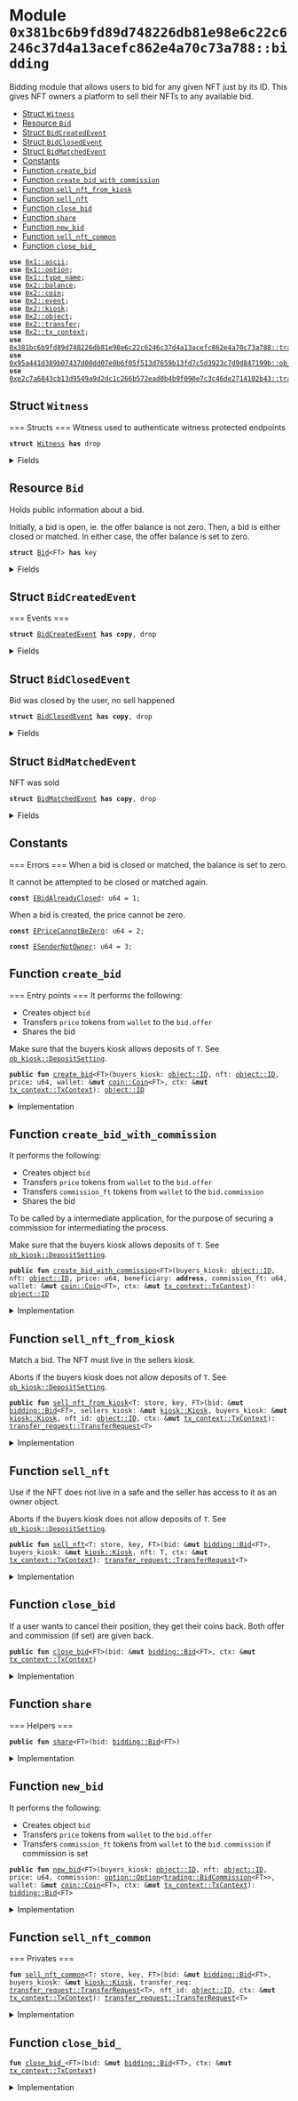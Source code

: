 
<a name="0x381bc6b9fd89d748226db81e98e6c22c6246c37d4a13acefc862e4a70c73a788_bidding"></a>

# Module `0x381bc6b9fd89d748226db81e98e6c22c6246c37d4a13acefc862e4a70c73a788::bidding`

Bidding module that allows users to bid for any given NFT just by its ID.
This gives NFT owners a platform to sell their NFTs to any available bid.


-  [Struct `Witness`](#0x381bc6b9fd89d748226db81e98e6c22c6246c37d4a13acefc862e4a70c73a788_bidding_Witness)
-  [Resource `Bid`](#0x381bc6b9fd89d748226db81e98e6c22c6246c37d4a13acefc862e4a70c73a788_bidding_Bid)
-  [Struct `BidCreatedEvent`](#0x381bc6b9fd89d748226db81e98e6c22c6246c37d4a13acefc862e4a70c73a788_bidding_BidCreatedEvent)
-  [Struct `BidClosedEvent`](#0x381bc6b9fd89d748226db81e98e6c22c6246c37d4a13acefc862e4a70c73a788_bidding_BidClosedEvent)
-  [Struct `BidMatchedEvent`](#0x381bc6b9fd89d748226db81e98e6c22c6246c37d4a13acefc862e4a70c73a788_bidding_BidMatchedEvent)
-  [Constants](#@Constants_0)
-  [Function `create_bid`](#0x381bc6b9fd89d748226db81e98e6c22c6246c37d4a13acefc862e4a70c73a788_bidding_create_bid)
-  [Function `create_bid_with_commission`](#0x381bc6b9fd89d748226db81e98e6c22c6246c37d4a13acefc862e4a70c73a788_bidding_create_bid_with_commission)
-  [Function `sell_nft_from_kiosk`](#0x381bc6b9fd89d748226db81e98e6c22c6246c37d4a13acefc862e4a70c73a788_bidding_sell_nft_from_kiosk)
-  [Function `sell_nft`](#0x381bc6b9fd89d748226db81e98e6c22c6246c37d4a13acefc862e4a70c73a788_bidding_sell_nft)
-  [Function `close_bid`](#0x381bc6b9fd89d748226db81e98e6c22c6246c37d4a13acefc862e4a70c73a788_bidding_close_bid)
-  [Function `share`](#0x381bc6b9fd89d748226db81e98e6c22c6246c37d4a13acefc862e4a70c73a788_bidding_share)
-  [Function `new_bid`](#0x381bc6b9fd89d748226db81e98e6c22c6246c37d4a13acefc862e4a70c73a788_bidding_new_bid)
-  [Function `sell_nft_common`](#0x381bc6b9fd89d748226db81e98e6c22c6246c37d4a13acefc862e4a70c73a788_bidding_sell_nft_common)
-  [Function `close_bid_`](#0x381bc6b9fd89d748226db81e98e6c22c6246c37d4a13acefc862e4a70c73a788_bidding_close_bid_)


<pre><code><b>use</b> <a href="">0x1::ascii</a>;
<b>use</b> <a href="">0x1::option</a>;
<b>use</b> <a href="">0x1::type_name</a>;
<b>use</b> <a href="">0x2::balance</a>;
<b>use</b> <a href="">0x2::coin</a>;
<b>use</b> <a href="">0x2::event</a>;
<b>use</b> <a href="">0x2::kiosk</a>;
<b>use</b> <a href="">0x2::object</a>;
<b>use</b> <a href="">0x2::transfer</a>;
<b>use</b> <a href="">0x2::tx_context</a>;
<b>use</b> <a href="trading.md#0x381bc6b9fd89d748226db81e98e6c22c6246c37d4a13acefc862e4a70c73a788_trading">0x381bc6b9fd89d748226db81e98e6c22c6246c37d4a13acefc862e4a70c73a788::trading</a>;
<b>use</b> <a href="">0x95a441d389b07437d00dd07e0b6f05f513d7659b13fd7c5d3923c7d9d847199b::ob_kiosk</a>;
<b>use</b> <a href="">0xe2c7a6843cb13d9549a9d2dc1c266b572ead0b4b9f090e7c3c46de2714102b43::transfer_request</a>;
</code></pre>



<a name="0x381bc6b9fd89d748226db81e98e6c22c6246c37d4a13acefc862e4a70c73a788_bidding_Witness"></a>

## Struct `Witness`

=== Structs ===
Witness used to authenticate witness protected endpoints


<pre><code><b>struct</b> <a href="bidding.md#0x381bc6b9fd89d748226db81e98e6c22c6246c37d4a13acefc862e4a70c73a788_bidding_Witness">Witness</a> <b>has</b> drop
</code></pre>



<details>
<summary>Fields</summary>


<dl>
<dt>
<code>dummy_field: bool</code>
</dt>
<dd>

</dd>
</dl>


</details>

<a name="0x381bc6b9fd89d748226db81e98e6c22c6246c37d4a13acefc862e4a70c73a788_bidding_Bid"></a>

## Resource `Bid`

Holds public information about a bid.

Initially, a bid is open, ie. the offer balance is not zero.
Then, a bid is either closed or matched.
In either case, the offer balance is set to zero.


<pre><code><b>struct</b> <a href="bidding.md#0x381bc6b9fd89d748226db81e98e6c22c6246c37d4a13acefc862e4a70c73a788_bidding_Bid">Bid</a>&lt;FT&gt; <b>has</b> key
</code></pre>



<details>
<summary>Fields</summary>


<dl>
<dt>
<code>id: <a href="_UID">object::UID</a></code>
</dt>
<dd>

</dd>
<dt>
<code>nft: <a href="_ID">object::ID</a></code>
</dt>
<dd>

</dd>
<dt>
<code>buyer: <b>address</b></code>
</dt>
<dd>

</dd>
<dt>
<code><a href="">kiosk</a>: <a href="_ID">object::ID</a></code>
</dt>
<dd>
 Buyer's kiosk into which the NFT must be deposited.
</dd>
<dt>
<code>offer: <a href="_Balance">balance::Balance</a>&lt;FT&gt;</code>
</dt>
<dd>

</dd>
<dt>
<code>commission: <a href="_Option">option::Option</a>&lt;<a href="trading.md#0x381bc6b9fd89d748226db81e98e6c22c6246c37d4a13acefc862e4a70c73a788_trading_BidCommission">trading::BidCommission</a>&lt;FT&gt;&gt;</code>
</dt>
<dd>
 Optionally, upon creation, the bid can be created with a commission.
 This means that when the bid is matched, the balance in this field
 is sent to the given beneficiary.

 Useful for wallets or marketplaces which create bids on behalf of
 users and want to secure a commission.
</dd>
</dl>


</details>

<a name="0x381bc6b9fd89d748226db81e98e6c22c6246c37d4a13acefc862e4a70c73a788_bidding_BidCreatedEvent"></a>

## Struct `BidCreatedEvent`

=== Events ===


<pre><code><b>struct</b> <a href="bidding.md#0x381bc6b9fd89d748226db81e98e6c22c6246c37d4a13acefc862e4a70c73a788_bidding_BidCreatedEvent">BidCreatedEvent</a> <b>has</b> <b>copy</b>, drop
</code></pre>



<details>
<summary>Fields</summary>


<dl>
<dt>
<code>bid: <a href="_ID">object::ID</a></code>
</dt>
<dd>

</dd>
<dt>
<code>nft: <a href="_ID">object::ID</a></code>
</dt>
<dd>

</dd>
<dt>
<code>price: u64</code>
</dt>
<dd>

</dd>
<dt>
<code>commission: u64</code>
</dt>
<dd>

</dd>
<dt>
<code>buyer: <b>address</b></code>
</dt>
<dd>

</dd>
<dt>
<code>buyer_kiosk: <a href="_ID">object::ID</a></code>
</dt>
<dd>

</dd>
<dt>
<code>ft_type: <a href="_String">ascii::String</a></code>
</dt>
<dd>

</dd>
</dl>


</details>

<a name="0x381bc6b9fd89d748226db81e98e6c22c6246c37d4a13acefc862e4a70c73a788_bidding_BidClosedEvent"></a>

## Struct `BidClosedEvent`

Bid was closed by the user, no sell happened


<pre><code><b>struct</b> <a href="bidding.md#0x381bc6b9fd89d748226db81e98e6c22c6246c37d4a13acefc862e4a70c73a788_bidding_BidClosedEvent">BidClosedEvent</a> <b>has</b> <b>copy</b>, drop
</code></pre>



<details>
<summary>Fields</summary>


<dl>
<dt>
<code>bid: <a href="_ID">object::ID</a></code>
</dt>
<dd>

</dd>
<dt>
<code>nft: <a href="_ID">object::ID</a></code>
</dt>
<dd>

</dd>
<dt>
<code>buyer: <b>address</b></code>
</dt>
<dd>

</dd>
<dt>
<code>price: u64</code>
</dt>
<dd>

</dd>
<dt>
<code>ft_type: <a href="_String">ascii::String</a></code>
</dt>
<dd>

</dd>
</dl>


</details>

<a name="0x381bc6b9fd89d748226db81e98e6c22c6246c37d4a13acefc862e4a70c73a788_bidding_BidMatchedEvent"></a>

## Struct `BidMatchedEvent`

NFT was sold


<pre><code><b>struct</b> <a href="bidding.md#0x381bc6b9fd89d748226db81e98e6c22c6246c37d4a13acefc862e4a70c73a788_bidding_BidMatchedEvent">BidMatchedEvent</a> <b>has</b> <b>copy</b>, drop
</code></pre>



<details>
<summary>Fields</summary>


<dl>
<dt>
<code>bid: <a href="_ID">object::ID</a></code>
</dt>
<dd>

</dd>
<dt>
<code>nft: <a href="_ID">object::ID</a></code>
</dt>
<dd>

</dd>
<dt>
<code>price: u64</code>
</dt>
<dd>

</dd>
<dt>
<code>seller: <b>address</b></code>
</dt>
<dd>

</dd>
<dt>
<code>buyer: <b>address</b></code>
</dt>
<dd>

</dd>
<dt>
<code>ft_type: <a href="_String">ascii::String</a></code>
</dt>
<dd>

</dd>
<dt>
<code>nft_type: <a href="_String">ascii::String</a></code>
</dt>
<dd>

</dd>
</dl>


</details>

<a name="@Constants_0"></a>

## Constants


<a name="0x381bc6b9fd89d748226db81e98e6c22c6246c37d4a13acefc862e4a70c73a788_bidding_EBidAlreadyClosed"></a>

=== Errors ===
When a bid is closed or matched, the balance is set to zero.

It cannot be attempted to be closed or matched again.


<pre><code><b>const</b> <a href="bidding.md#0x381bc6b9fd89d748226db81e98e6c22c6246c37d4a13acefc862e4a70c73a788_bidding_EBidAlreadyClosed">EBidAlreadyClosed</a>: u64 = 1;
</code></pre>



<a name="0x381bc6b9fd89d748226db81e98e6c22c6246c37d4a13acefc862e4a70c73a788_bidding_EPriceCannotBeZero"></a>

When a bid is created, the price cannot be zero.


<pre><code><b>const</b> <a href="bidding.md#0x381bc6b9fd89d748226db81e98e6c22c6246c37d4a13acefc862e4a70c73a788_bidding_EPriceCannotBeZero">EPriceCannotBeZero</a>: u64 = 2;
</code></pre>



<a name="0x381bc6b9fd89d748226db81e98e6c22c6246c37d4a13acefc862e4a70c73a788_bidding_ESenderNotOwner"></a>



<pre><code><b>const</b> <a href="bidding.md#0x381bc6b9fd89d748226db81e98e6c22c6246c37d4a13acefc862e4a70c73a788_bidding_ESenderNotOwner">ESenderNotOwner</a>: u64 = 3;
</code></pre>



<a name="0x381bc6b9fd89d748226db81e98e6c22c6246c37d4a13acefc862e4a70c73a788_bidding_create_bid"></a>

## Function `create_bid`

=== Entry points ===
It performs the following:
- Creates object <code>bid</code>
- Transfers <code>price</code> tokens from <code>wallet</code> to the <code>bid.offer</code>
- Shares the bid

Make sure that the buyers kiosk allows deposits of <code>T</code>.
See <code><a href="_DepositSetting">ob_kiosk::DepositSetting</a></code>.


<pre><code><b>public</b> <b>fun</b> <a href="bidding.md#0x381bc6b9fd89d748226db81e98e6c22c6246c37d4a13acefc862e4a70c73a788_bidding_create_bid">create_bid</a>&lt;FT&gt;(buyers_kiosk: <a href="_ID">object::ID</a>, nft: <a href="_ID">object::ID</a>, price: u64, wallet: &<b>mut</b> <a href="_Coin">coin::Coin</a>&lt;FT&gt;, ctx: &<b>mut</b> <a href="_TxContext">tx_context::TxContext</a>): <a href="_ID">object::ID</a>
</code></pre>



<details>
<summary>Implementation</summary>


<pre><code><b>public</b> <b>fun</b> <a href="bidding.md#0x381bc6b9fd89d748226db81e98e6c22c6246c37d4a13acefc862e4a70c73a788_bidding_create_bid">create_bid</a>&lt;FT&gt;(
    buyers_kiosk: ID,
    nft: ID,
    price: u64,
    wallet: &<b>mut</b> Coin&lt;FT&gt;,
    ctx: &<b>mut</b> TxContext,
): ID {
    <b>let</b> bid =
        <a href="bidding.md#0x381bc6b9fd89d748226db81e98e6c22c6246c37d4a13acefc862e4a70c73a788_bidding_new_bid">new_bid</a>(buyers_kiosk, nft, price, <a href="_none">option::none</a>(), wallet, ctx);

    <b>let</b> bid_id = <a href="_id">object::id</a>(&bid);
    share_object(bid);
    bid_id
}
</code></pre>



</details>

<a name="0x381bc6b9fd89d748226db81e98e6c22c6246c37d4a13acefc862e4a70c73a788_bidding_create_bid_with_commission"></a>

## Function `create_bid_with_commission`

It performs the following:
- Creates object <code>bid</code>
- Transfers <code>price</code> tokens from <code>wallet</code> to the <code>bid.offer</code>
- Transfers <code>commission_ft</code> tokens from <code>wallet</code> to the <code>bid.commission</code>
- Shares the bid

To be called by a intermediate application, for the purpose
of securing a commission for intermediating the process.

Make sure that the buyers kiosk allows deposits of <code>T</code>.
See <code><a href="_DepositSetting">ob_kiosk::DepositSetting</a></code>.


<pre><code><b>public</b> <b>fun</b> <a href="bidding.md#0x381bc6b9fd89d748226db81e98e6c22c6246c37d4a13acefc862e4a70c73a788_bidding_create_bid_with_commission">create_bid_with_commission</a>&lt;FT&gt;(buyers_kiosk: <a href="_ID">object::ID</a>, nft: <a href="_ID">object::ID</a>, price: u64, beneficiary: <b>address</b>, commission_ft: u64, wallet: &<b>mut</b> <a href="_Coin">coin::Coin</a>&lt;FT&gt;, ctx: &<b>mut</b> <a href="_TxContext">tx_context::TxContext</a>): <a href="_ID">object::ID</a>
</code></pre>



<details>
<summary>Implementation</summary>


<pre><code><b>public</b> <b>fun</b> <a href="bidding.md#0x381bc6b9fd89d748226db81e98e6c22c6246c37d4a13acefc862e4a70c73a788_bidding_create_bid_with_commission">create_bid_with_commission</a>&lt;FT&gt;(
    buyers_kiosk: ID,
    nft: ID,
    price: u64,
    beneficiary: <b>address</b>,
    commission_ft: u64,
    wallet: &<b>mut</b> Coin&lt;FT&gt;,
    ctx: &<b>mut</b> TxContext,
): ID {
    <b>let</b> commission = <a href="trading.md#0x381bc6b9fd89d748226db81e98e6c22c6246c37d4a13acefc862e4a70c73a788_trading_new_bid_commission">trading::new_bid_commission</a>(
        beneficiary,
        <a href="_split">balance::split</a>(<a href="_balance_mut">coin::balance_mut</a>(wallet), commission_ft),
    );
    <b>let</b> bid =
        <a href="bidding.md#0x381bc6b9fd89d748226db81e98e6c22c6246c37d4a13acefc862e4a70c73a788_bidding_new_bid">new_bid</a>(buyers_kiosk, nft, price, <a href="_some">option::some</a>(commission), wallet, ctx);
    <b>let</b> bid_id = <a href="_id">object::id</a>(&bid);
    share_object(bid);
    bid_id
}
</code></pre>



</details>

<a name="0x381bc6b9fd89d748226db81e98e6c22c6246c37d4a13acefc862e4a70c73a788_bidding_sell_nft_from_kiosk"></a>

## Function `sell_nft_from_kiosk`

Match a bid.
The NFT must live in the sellers kiosk.

Aborts if the buyers kiosk does not allow deposits of <code>T</code>.
See <code><a href="_DepositSetting">ob_kiosk::DepositSetting</a></code>.


<pre><code><b>public</b> <b>fun</b> <a href="bidding.md#0x381bc6b9fd89d748226db81e98e6c22c6246c37d4a13acefc862e4a70c73a788_bidding_sell_nft_from_kiosk">sell_nft_from_kiosk</a>&lt;T: store, key, FT&gt;(bid: &<b>mut</b> <a href="bidding.md#0x381bc6b9fd89d748226db81e98e6c22c6246c37d4a13acefc862e4a70c73a788_bidding_Bid">bidding::Bid</a>&lt;FT&gt;, sellers_kiosk: &<b>mut</b> <a href="_Kiosk">kiosk::Kiosk</a>, buyers_kiosk: &<b>mut</b> <a href="_Kiosk">kiosk::Kiosk</a>, nft_id: <a href="_ID">object::ID</a>, ctx: &<b>mut</b> <a href="_TxContext">tx_context::TxContext</a>): <a href="_TransferRequest">transfer_request::TransferRequest</a>&lt;T&gt;
</code></pre>



<details>
<summary>Implementation</summary>


<pre><code><b>public</b> <b>fun</b> <a href="bidding.md#0x381bc6b9fd89d748226db81e98e6c22c6246c37d4a13acefc862e4a70c73a788_bidding_sell_nft_from_kiosk">sell_nft_from_kiosk</a>&lt;T: key + store, FT&gt;(
    bid: &<b>mut</b> <a href="bidding.md#0x381bc6b9fd89d748226db81e98e6c22c6246c37d4a13acefc862e4a70c73a788_bidding_Bid">Bid</a>&lt;FT&gt;,
    sellers_kiosk: &<b>mut</b> Kiosk,
    buyers_kiosk: &<b>mut</b> Kiosk,
    nft_id: ID,
    ctx: &<b>mut</b> TxContext,
): TransferRequest&lt;T&gt; {
    <b>let</b> transfer_req = <a href="_transfer_signed">ob_kiosk::transfer_signed</a>&lt;T&gt;(
        sellers_kiosk,
        buyers_kiosk,
        nft_id,
        <a href="_value">balance::value</a>(&bid.offer),
        ctx,
    );
    <a href="bidding.md#0x381bc6b9fd89d748226db81e98e6c22c6246c37d4a13acefc862e4a70c73a788_bidding_sell_nft_common">sell_nft_common</a>(bid, buyers_kiosk, transfer_req, nft_id, ctx)
}
</code></pre>



</details>

<a name="0x381bc6b9fd89d748226db81e98e6c22c6246c37d4a13acefc862e4a70c73a788_bidding_sell_nft"></a>

## Function `sell_nft`

Use if the NFT does not live in a safe and the seller has access to it
as an owner object.

Aborts if the buyers kiosk does not allow deposits of <code>T</code>.
See <code><a href="_DepositSetting">ob_kiosk::DepositSetting</a></code>.


<pre><code><b>public</b> <b>fun</b> <a href="bidding.md#0x381bc6b9fd89d748226db81e98e6c22c6246c37d4a13acefc862e4a70c73a788_bidding_sell_nft">sell_nft</a>&lt;T: store, key, FT&gt;(bid: &<b>mut</b> <a href="bidding.md#0x381bc6b9fd89d748226db81e98e6c22c6246c37d4a13acefc862e4a70c73a788_bidding_Bid">bidding::Bid</a>&lt;FT&gt;, buyers_kiosk: &<b>mut</b> <a href="_Kiosk">kiosk::Kiosk</a>, nft: T, ctx: &<b>mut</b> <a href="_TxContext">tx_context::TxContext</a>): <a href="_TransferRequest">transfer_request::TransferRequest</a>&lt;T&gt;
</code></pre>



<details>
<summary>Implementation</summary>


<pre><code><b>public</b> <b>fun</b> <a href="bidding.md#0x381bc6b9fd89d748226db81e98e6c22c6246c37d4a13acefc862e4a70c73a788_bidding_sell_nft">sell_nft</a>&lt;T: key + store, FT&gt;(
    bid: &<b>mut</b> <a href="bidding.md#0x381bc6b9fd89d748226db81e98e6c22c6246c37d4a13acefc862e4a70c73a788_bidding_Bid">Bid</a>&lt;FT&gt;,
    buyers_kiosk: &<b>mut</b> Kiosk,
    nft: T,
    ctx: &<b>mut</b> TxContext,
): TransferRequest&lt;T&gt; {
    <b>let</b> nft_id = <a href="_id">object::id</a>(&nft);
    <a href="_deposit">ob_kiosk::deposit</a>(buyers_kiosk, nft, ctx);
    <b>let</b> transfer_req = <a href="_new">transfer_request::new</a>&lt;T&gt;(
        nft_id,
        uid_to_address(&bid.id),
        bid.<a href="">kiosk</a>,
        <a href="_value">balance::value</a>(&bid.offer),
        ctx,
    );
    <a href="bidding.md#0x381bc6b9fd89d748226db81e98e6c22c6246c37d4a13acefc862e4a70c73a788_bidding_sell_nft_common">sell_nft_common</a>(bid, buyers_kiosk, transfer_req, nft_id, ctx)
}
</code></pre>



</details>

<a name="0x381bc6b9fd89d748226db81e98e6c22c6246c37d4a13acefc862e4a70c73a788_bidding_close_bid"></a>

## Function `close_bid`

If a user wants to cancel their position, they get their coins back.
Both offer and commission (if set) are given back.


<pre><code><b>public</b> <b>fun</b> <a href="bidding.md#0x381bc6b9fd89d748226db81e98e6c22c6246c37d4a13acefc862e4a70c73a788_bidding_close_bid">close_bid</a>&lt;FT&gt;(bid: &<b>mut</b> <a href="bidding.md#0x381bc6b9fd89d748226db81e98e6c22c6246c37d4a13acefc862e4a70c73a788_bidding_Bid">bidding::Bid</a>&lt;FT&gt;, ctx: &<b>mut</b> <a href="_TxContext">tx_context::TxContext</a>)
</code></pre>



<details>
<summary>Implementation</summary>


<pre><code><b>public</b> <b>fun</b> <a href="bidding.md#0x381bc6b9fd89d748226db81e98e6c22c6246c37d4a13acefc862e4a70c73a788_bidding_close_bid">close_bid</a>&lt;FT&gt;(bid: &<b>mut</b> <a href="bidding.md#0x381bc6b9fd89d748226db81e98e6c22c6246c37d4a13acefc862e4a70c73a788_bidding_Bid">Bid</a>&lt;FT&gt;, ctx: &<b>mut</b> TxContext) {
    <a href="bidding.md#0x381bc6b9fd89d748226db81e98e6c22c6246c37d4a13acefc862e4a70c73a788_bidding_close_bid_">close_bid_</a>(bid, ctx);
}
</code></pre>



</details>

<a name="0x381bc6b9fd89d748226db81e98e6c22c6246c37d4a13acefc862e4a70c73a788_bidding_share"></a>

## Function `share`

=== Helpers ===


<pre><code><b>public</b> <b>fun</b> <a href="bidding.md#0x381bc6b9fd89d748226db81e98e6c22c6246c37d4a13acefc862e4a70c73a788_bidding_share">share</a>&lt;FT&gt;(bid: <a href="bidding.md#0x381bc6b9fd89d748226db81e98e6c22c6246c37d4a13acefc862e4a70c73a788_bidding_Bid">bidding::Bid</a>&lt;FT&gt;)
</code></pre>



<details>
<summary>Implementation</summary>


<pre><code><b>public</b> <b>fun</b> <a href="bidding.md#0x381bc6b9fd89d748226db81e98e6c22c6246c37d4a13acefc862e4a70c73a788_bidding_share">share</a>&lt;FT&gt;(bid: <a href="bidding.md#0x381bc6b9fd89d748226db81e98e6c22c6246c37d4a13acefc862e4a70c73a788_bidding_Bid">Bid</a>&lt;FT&gt;) {
    share_object(bid);
}
</code></pre>



</details>

<a name="0x381bc6b9fd89d748226db81e98e6c22c6246c37d4a13acefc862e4a70c73a788_bidding_new_bid"></a>

## Function `new_bid`

It performs the following:
- Creates object <code>bid</code>
- Transfers <code>price</code> tokens from <code>wallet</code> to the <code>bid.offer</code>
- Transfers <code>commission_ft</code> tokens from <code>wallet</code> to the <code>bid.commission</code>
if commission is set


<pre><code><b>public</b> <b>fun</b> <a href="bidding.md#0x381bc6b9fd89d748226db81e98e6c22c6246c37d4a13acefc862e4a70c73a788_bidding_new_bid">new_bid</a>&lt;FT&gt;(buyers_kiosk: <a href="_ID">object::ID</a>, nft: <a href="_ID">object::ID</a>, price: u64, commission: <a href="_Option">option::Option</a>&lt;<a href="trading.md#0x381bc6b9fd89d748226db81e98e6c22c6246c37d4a13acefc862e4a70c73a788_trading_BidCommission">trading::BidCommission</a>&lt;FT&gt;&gt;, wallet: &<b>mut</b> <a href="_Coin">coin::Coin</a>&lt;FT&gt;, ctx: &<b>mut</b> <a href="_TxContext">tx_context::TxContext</a>): <a href="bidding.md#0x381bc6b9fd89d748226db81e98e6c22c6246c37d4a13acefc862e4a70c73a788_bidding_Bid">bidding::Bid</a>&lt;FT&gt;
</code></pre>



<details>
<summary>Implementation</summary>


<pre><code><b>public</b> <b>fun</b> <a href="bidding.md#0x381bc6b9fd89d748226db81e98e6c22c6246c37d4a13acefc862e4a70c73a788_bidding_new_bid">new_bid</a>&lt;FT&gt;(
    buyers_kiosk: ID,
    nft: ID,
    price: u64,
    commission: Option&lt;<a href="trading.md#0x381bc6b9fd89d748226db81e98e6c22c6246c37d4a13acefc862e4a70c73a788_trading_BidCommission">trading::BidCommission</a>&lt;FT&gt;&gt;,
    wallet: &<b>mut</b> Coin&lt;FT&gt;,
    ctx: &<b>mut</b> TxContext,
): <a href="bidding.md#0x381bc6b9fd89d748226db81e98e6c22c6246c37d4a13acefc862e4a70c73a788_bidding_Bid">Bid</a>&lt;FT&gt; {
    <b>assert</b>!(price != 0, <a href="bidding.md#0x381bc6b9fd89d748226db81e98e6c22c6246c37d4a13acefc862e4a70c73a788_bidding_EPriceCannotBeZero">EPriceCannotBeZero</a>);

    <b>let</b> offer = <a href="_split">balance::split</a>(<a href="_balance_mut">coin::balance_mut</a>(wallet), price);
    <b>let</b> buyer = sender(ctx);

    <b>let</b> commission_amount = <b>if</b>(<a href="_is_some">option::is_some</a>(&commission)) {
        <a href="trading.md#0x381bc6b9fd89d748226db81e98e6c22c6246c37d4a13acefc862e4a70c73a788_trading_bid_commission_amount">trading::bid_commission_amount</a>(<a href="_borrow">option::borrow</a>(&commission))
    } <b>else</b> {
        0
    };

    <b>let</b> bid = <a href="bidding.md#0x381bc6b9fd89d748226db81e98e6c22c6246c37d4a13acefc862e4a70c73a788_bidding_Bid">Bid</a>&lt;FT&gt; {
        id: <a href="_new">object::new</a>(ctx),
        nft,
        offer,
        buyer,
        <a href="">kiosk</a>: buyers_kiosk,
        commission,
    };
    <b>let</b> bid_id = <a href="_id">object::id</a>(&bid);

    emit(<a href="bidding.md#0x381bc6b9fd89d748226db81e98e6c22c6246c37d4a13acefc862e4a70c73a788_bidding_BidCreatedEvent">BidCreatedEvent</a> {
        bid: bid_id,
        nft: nft,
        price,
        buyer,
        buyer_kiosk: buyers_kiosk,
        ft_type: *<a href="_borrow_string">type_name::borrow_string</a>(&<a href="_get">type_name::get</a>&lt;FT&gt;()),
        commission: commission_amount,
    });

    bid
}
</code></pre>



</details>

<a name="0x381bc6b9fd89d748226db81e98e6c22c6246c37d4a13acefc862e4a70c73a788_bidding_sell_nft_common"></a>

## Function `sell_nft_common`

=== Privates ===


<pre><code><b>fun</b> <a href="bidding.md#0x381bc6b9fd89d748226db81e98e6c22c6246c37d4a13acefc862e4a70c73a788_bidding_sell_nft_common">sell_nft_common</a>&lt;T: store, key, FT&gt;(bid: &<b>mut</b> <a href="bidding.md#0x381bc6b9fd89d748226db81e98e6c22c6246c37d4a13acefc862e4a70c73a788_bidding_Bid">bidding::Bid</a>&lt;FT&gt;, buyers_kiosk: &<b>mut</b> <a href="_Kiosk">kiosk::Kiosk</a>, transfer_req: <a href="_TransferRequest">transfer_request::TransferRequest</a>&lt;T&gt;, nft_id: <a href="_ID">object::ID</a>, ctx: &<b>mut</b> <a href="_TxContext">tx_context::TxContext</a>): <a href="_TransferRequest">transfer_request::TransferRequest</a>&lt;T&gt;
</code></pre>



<details>
<summary>Implementation</summary>


<pre><code><b>fun</b> <a href="bidding.md#0x381bc6b9fd89d748226db81e98e6c22c6246c37d4a13acefc862e4a70c73a788_bidding_sell_nft_common">sell_nft_common</a>&lt;T: key + store, FT&gt;(
    bid: &<b>mut</b> <a href="bidding.md#0x381bc6b9fd89d748226db81e98e6c22c6246c37d4a13acefc862e4a70c73a788_bidding_Bid">Bid</a>&lt;FT&gt;,
    buyers_kiosk: &<b>mut</b> Kiosk,
    transfer_req: TransferRequest&lt;T&gt;,
    nft_id: ID,
    ctx: &<b>mut</b> TxContext,
): TransferRequest&lt;T&gt; {
    <a href="_assert_kiosk_id">ob_kiosk::assert_kiosk_id</a>(buyers_kiosk, bid.<a href="">kiosk</a>);
    <b>let</b> seller = sender(ctx);
    <b>let</b> price = <a href="_value">balance::value</a>(&bid.offer);
    <b>assert</b>!(price != 0, <a href="bidding.md#0x381bc6b9fd89d748226db81e98e6c22c6246c37d4a13acefc862e4a70c73a788_bidding_EBidAlreadyClosed">EBidAlreadyClosed</a>);

    <a href="_set_paid">transfer_request::set_paid</a>&lt;T, FT&gt;(
        &<b>mut</b> transfer_req, <a href="_withdraw_all">balance::withdraw_all</a>(&<b>mut</b> bid.offer), seller,
    );
    <a href="_set_transfer_request_auth">ob_kiosk::set_transfer_request_auth</a>(&<b>mut</b> transfer_req, &<a href="bidding.md#0x381bc6b9fd89d748226db81e98e6c22c6246c37d4a13acefc862e4a70c73a788_bidding_Witness">Witness</a> {});

    <a href="trading.md#0x381bc6b9fd89d748226db81e98e6c22c6246c37d4a13acefc862e4a70c73a788_trading_transfer_bid_commission">trading::transfer_bid_commission</a>(&<b>mut</b> bid.commission, ctx);

    emit(<a href="bidding.md#0x381bc6b9fd89d748226db81e98e6c22c6246c37d4a13acefc862e4a70c73a788_bidding_BidMatchedEvent">BidMatchedEvent</a> {
        bid: <a href="_id">object::id</a>(bid),
        nft: nft_id,
        price,
        seller,
        buyer: bid.buyer,
        ft_type: *<a href="_borrow_string">type_name::borrow_string</a>(&<a href="_get">type_name::get</a>&lt;FT&gt;()),
        nft_type: *<a href="_borrow_string">type_name::borrow_string</a>(&<a href="_get">type_name::get</a>&lt;T&gt;()),
    });

    transfer_req
}
</code></pre>



</details>

<a name="0x381bc6b9fd89d748226db81e98e6c22c6246c37d4a13acefc862e4a70c73a788_bidding_close_bid_"></a>

## Function `close_bid_`



<pre><code><b>fun</b> <a href="bidding.md#0x381bc6b9fd89d748226db81e98e6c22c6246c37d4a13acefc862e4a70c73a788_bidding_close_bid_">close_bid_</a>&lt;FT&gt;(bid: &<b>mut</b> <a href="bidding.md#0x381bc6b9fd89d748226db81e98e6c22c6246c37d4a13acefc862e4a70c73a788_bidding_Bid">bidding::Bid</a>&lt;FT&gt;, ctx: &<b>mut</b> <a href="_TxContext">tx_context::TxContext</a>)
</code></pre>



<details>
<summary>Implementation</summary>


<pre><code><b>fun</b> <a href="bidding.md#0x381bc6b9fd89d748226db81e98e6c22c6246c37d4a13acefc862e4a70c73a788_bidding_close_bid_">close_bid_</a>&lt;FT&gt;(bid: &<b>mut</b> <a href="bidding.md#0x381bc6b9fd89d748226db81e98e6c22c6246c37d4a13acefc862e4a70c73a788_bidding_Bid">Bid</a>&lt;FT&gt;, ctx: &<b>mut</b> TxContext) {
    <b>let</b> sender = sender(ctx);
    <b>assert</b>!(bid.buyer == sender, <a href="bidding.md#0x381bc6b9fd89d748226db81e98e6c22c6246c37d4a13acefc862e4a70c73a788_bidding_ESenderNotOwner">ESenderNotOwner</a>);

    <b>let</b> total = <a href="_value">balance::value</a>(&bid.offer);
    <b>assert</b>!(total != 0, <a href="bidding.md#0x381bc6b9fd89d748226db81e98e6c22c6246c37d4a13acefc862e4a70c73a788_bidding_EBidAlreadyClosed">EBidAlreadyClosed</a>);
    <b>let</b> offer = <a href="_take">coin::take</a>(&<b>mut</b> bid.offer, total, ctx);

    <b>if</b> (<a href="_is_some">option::is_some</a>(&bid.commission)) {
        <b>let</b> commission = <a href="_extract">option::extract</a>(&<b>mut</b> bid.commission);
        <b>let</b> (cut, _beneficiary) = <a href="trading.md#0x381bc6b9fd89d748226db81e98e6c22c6246c37d4a13acefc862e4a70c73a788_trading_destroy_bid_commission">trading::destroy_bid_commission</a>(commission);

        <a href="_join">balance::join</a>(<a href="_balance_mut">coin::balance_mut</a>(&<b>mut</b> offer), cut);
    };

    public_transfer(offer, sender);

    emit(<a href="bidding.md#0x381bc6b9fd89d748226db81e98e6c22c6246c37d4a13acefc862e4a70c73a788_bidding_BidClosedEvent">BidClosedEvent</a> {
        bid: <a href="_id">object::id</a>(bid),
        nft: bid.nft,
        buyer: sender,
        price: total,
        ft_type: *<a href="_borrow_string">type_name::borrow_string</a>(&<a href="_get">type_name::get</a>&lt;FT&gt;()),
    });
}
</code></pre>



</details>
